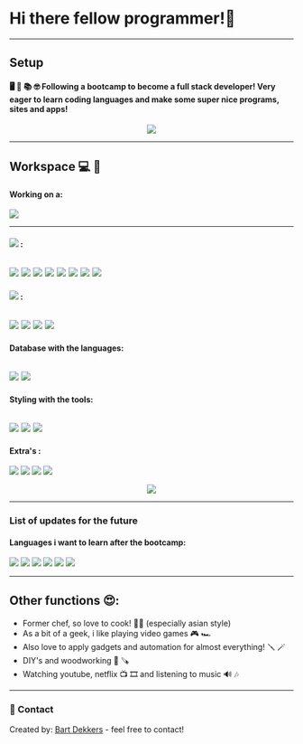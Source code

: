 # Hi there fellow programmer!👋

---
## Setup

#### 🖥 📑 📚 🤓 Following a bootcamp to become a full stack developer! Very eager to learn coding languages and make some super nice programs, sites and apps!
<div align="center"  >
<a href=![dekkersb GitHub stats]> <img align="center" src="https://github-readme-stats.vercel.app/api?username=dekkersb&hide=issues,stars&theme=nightowl&show_icons=true" /></a> </div>

---
## Workspace 💻 📝

#### Working on a: 
![](https://img.shields.io/badge/Apple-iMac_5k-999999?style=for-the-badge&logo=apple&logoColor=white)

---
#### ![](https://img.shields.io/badge/Webstorm-informational?style=for-the-badge&logo=webstorm) :
![](https://img.shields.io/badge/HTML5-E34F26?style=for-the-badge&logo=html5&logoColor=white)
![](https://img.shields.io/badge/CSS3-1572B6?style=for-the-badge&logo=css3&logoColor=white)
![](https://img.shields.io/badge/JavaScript-F7DF1E?style=for-the-badge&logo=javascript&logoColor=black) 
![](https://img.shields.io/badge/React-20232A?style=for-the-badge&logo=react&logoColor=61DAFB)
![](https://img.shields.io/badge/Node.js-43853D?style=for-the-badge&logo=node-dot-js&logoColor=white)
![](https://img.shields.io/badge/npm-CB3837?style=for-the-badge&logo=npm&logoColor=white)
![](https://img.shields.io/badge/GitHub-100000?style=for-the-badge&logo=github&logoColor=white)
![](https://img.shields.io/badge/Jest-C21325?style=for-the-badge&logo=jest&logoColor=white)
---
#### ![](https://img.shields.io/badge/IntelliJIDEA-000000.svg?style=for-the-badge&logo=intellij-idea&logoColor=white) :
![](https://img.shields.io/badge/Java-ED8B00?style=for-the-badge&logo=java&logoColor=white)
![](https://img.shields.io/badge/Maven-informational?style=for-the-badge&logo=apache-maven)
![](https://img.shields.io/badge/Spring-6DB33F?style=for-the-badge&logo=spring&logoColor=white)
![](https://img.shields.io/badge/Git-F05032?style=for-the-badge&logo=git&logoColor=white)
---
#### Database with the languages:
![](https://img.shields.io/badge/PostgreSQL-316192?style=for-the-badge&logo=postgresql&logoColor=white)
![](https://img.shields.io/badge/Postman-FF6C37?style=for-the-badge&logo=Postman&logoColor=white)
---
#### Styling with the tools:
![](https://img.shields.io/badge/Adobe%20XD-FF61F6?style=for-the-badge&logo=Adobe%20XD&logoColor=white)
![](https://img.shields.io/badge/Whimsical-informational?style=for-the-badge&logo=whimsical)
![](https://img.shields.io/badge/Markdown-000000?style=for-the-badge&logo=markdown&logoColor=white)
---

#### Extra's :
![](https://img.shields.io/badge/Stack_Overflow-FE7A16?style=for-the-badge&logo=stack-overflow&logoColor=white)
![](https://img.shields.io/badge/Reddit-FF4500?style=for-the-badge&logo=reddit&logoColor=white)
![](https://img.shields.io/badge/Microsoft_Teams-6264A7?style=for-the-badge&logo=microsoft-teams&logoColor=white)
![](	https://img.shields.io/badge/Brave-FF1B2D?style=for-the-badge&logo=Brave&logoColor=white)


<div align="center"  >
<a href=[![Top Langs]> <img align="center" src="https://github-readme-stats.vercel.app/api/top-langs/?username=dekkersb&theme=nightowl&layout=compact" /></a> </div>

---
### List of updates for the future
#### Languages i want to learn after the bootcamp:
![](https://img.shields.io/badge/Python-3776AB?style=for-the-badge&logo=python&logoColor=white)
![](https://img.shields.io/badge/C%23-239120?style=for-the-badge&logo=c-sharp&logoColor=white)
![](https://img.shields.io/badge/PHP-777BB4?style=for-the-badge&logo=php&logoColor=white)
![](https://img.shields.io/badge/Symfony-000000?style=for-the-badge&logo=Symfony&logoColor=white)
![](https://img.shields.io/badge/Bootstrap-563D7C?style=for-the-badge&logo=bootstrap&logoColor=white)
![](	https://img.shields.io/badge/AngularJS-E23237?style=for-the-badge&logo=angularjs&logoColor=white)

---
##  Other functions 😍:
####
* Former chef, so love to cook! 🔪🍱  (especially asian style)
* As a bit of a geek, i like playing video games 🎮 🏎  
* Also love to apply gadgets and automation for almost everything! 🪛 🪄
* DIY's and woodworking 🔨 🪚
* Watching youtube, netflix 📺 🎞 and listening to music 🔊 🎶
---
### 📲 Contact

Created by: [Bart Dekkers](https://www.linkedin.com/in/bart-dekkers-6437191a0/) - feel free to contact!


